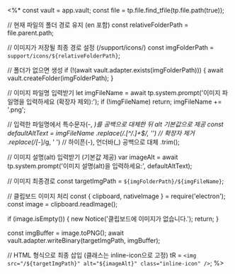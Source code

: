 <%*
const vault = app.vault;
const file = tp.file.find_tfile(tp.file.path(true));

// 현재 파일의 폴더 경로 유지 (en 포함)
const relativeFolderPath = file.parent.path;

// 이미지가 저장될 최종 경로 설정 (/support/icons/)
const imgFolderPath = `support/icons/${relativeFolderPath}`;

// 폴더가 없으면 생성
if (!(await vault.adapter.exists(imgFolderPath))) {
  await vault.createFolder(imgFolderPath);
}

// 이미지 파일명 입력받기
let imgFileName = await tp.system.prompt('이미지 파일명을 입력하세요 (확장자 제외):');
if (!imgFileName) return;
imgFileName += '.png';

// 입력한 파일명에서 특수문자(-, _)를 공백으로 대체한 뒤 alt 기본값으로 제공
const defaultAltText = imgFileName
  .replace(/\.[^/.]+$/, '')             // 확장자 제거
  .replace(/[-_]/g, ' ')                // 하이픈(-), 언더바(_) 공백으로 대체
  .trim();

// 이미지 설명(alt) 입력받기 (기본값 제공)
var imageAlt = await tp.system.prompt('이미지 설명(alt)을 입력하세요:', defaultAltText);

// 이미지 최종경로
const targetImgPath = `${imgFolderPath}/${imgFileName}`;

// 클립보드 이미지 처리
const { clipboard, nativeImage } = require('electron');
const image = clipboard.readImage();

if (image.isEmpty()) {
  new Notice('클립보드에 이미지가 없습니다.');
  return;
}

const imgBuffer = image.toPNG();
await vault.adapter.writeBinary(targetImgPath, imgBuffer);

// HTML 형식으로 최종 삽입 (클래스는 inline-icon으로 고정)
tR = `<img src="/${targetImgPath}" alt="${imageAlt}" class="inline-icon" />`;
%>